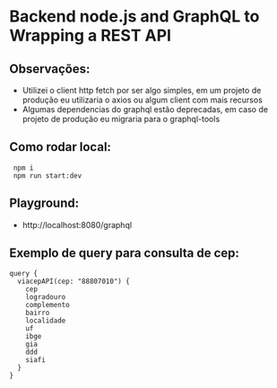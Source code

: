 # Backend node.js and GraphQL to Wrapping a REST API

## Observações:
 * Utilizei o client http fetch por ser algo simples, em um projeto de produção eu utilizaria o axios ou algum client com mais recursos
 * Algumas dependencias do graphql estão deprecadas, em caso de projeto de produção eu migraria para o graphql-tools
 
## Como rodar local:
```shell script
 npm i
 npm run start:dev
```

## Playground:
 * http://localhost:8080/graphql

## Exemplo de query para consulta de cep:
```text
query {
  viacepAPI(cep: "88807010") {
    cep
    logradouro
    complemento
    bairro
    localidade
    uf
    ibge
    gia
    ddd
    siafi
  }
}
```
